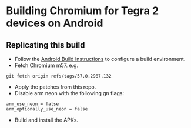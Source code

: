 # Building Chromium for Tegra 2 devices on Android

## Replicating this build

 * Follow the [Android Build Instructions](https://chromium.googlesource.com/chromium/src/+/57.0.2987.132/docs/android_build_instructions.md) to configure a build environment.
 * Fetch Chromium m57.
 e.g.
```
git fetch origin refs/tags/57.0.2987.132
```
 * Apply the patches from this repo.
 * Disable arm neon with the following gn flags:
```
arm_use_neon = false
arm_optionally_use_neon = false
```
 * Build and install the APKs.
